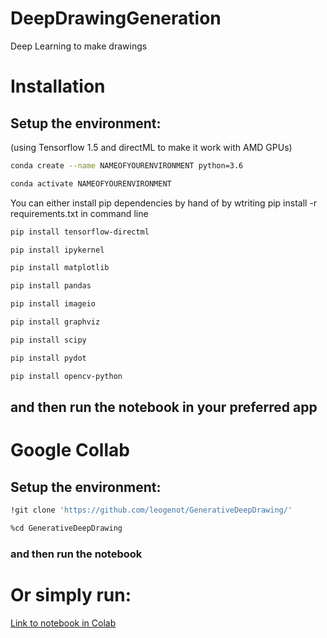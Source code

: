 # DeepDrawingGeneration
Deep Learning to make drawings

# Installation
## Setup the environment:

(using Tensorflow 1.5 and directML to make it work with AMD GPUs)
```bash
conda create --name NAMEOFYOURENVIRONMENT python=3.6 
```
```bash
conda activate NAMEOFYOURENVIRONMENT
```

You can either install pip dependencies by hand of by wtriting pip install -r requirements.txt in command line
```bash
pip install tensorflow-directml
```
```bash
pip install ipykernel
```
```bash
pip install matplotlib
```
```bash
pip install pandas
```
```bash
pip install imageio
```
```bash
pip install graphviz
```
```bash
pip install scipy
```
```bash
pip install pydot
```
```bash
pip install opencv-python
```

## and then run the notebook in your preferred app

# Google Collab
## Setup the environment:

```bash
!git clone 'https://github.com/leogenot/GenerativeDeepDrawing/'
```

```bash
%cd GenerativeDeepDrawing
```

### and then run the notebook 

# Or simply run:
[Link to notebook in Colab](https://colab.research.google.com/drive/1-XMUFnbl9FYbOe-MYNlzNj6Fb-UJqDOB?usp=sharing)

